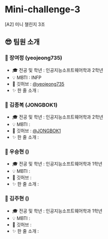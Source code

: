 # Mini-challenge-3
[A2] 미니 챌린지 3조


## 😎 팀원 소개

### 📍 장여정 (yeojeong735)
- 🎓 전공 및 학년 : 인공지능소프트웨어학과 2학년
- 💡 MBTI : INFP
- 🔗 깃허브 : [@yeojeong735](https://github.com/yeojeong735)
- ✨ 한 줄 소개 : 

### 📍 김종복 (JONGBOK1)
- 🎓 전공 및 학년 : 인공지능소프트웨어학과 2학년
- 💡 MBTI : 
- 🔗 깃허브 : [@JONGBOK1](https://github.com/JONGBOK1)
- ✨ 한 줄 소개 : 

### 📍 우승현 ()
- 🎓 전공 및 학년 : 인공지능소프트웨어학과 1학년
- 💡 MBTI : 
- 🔗 깃허브 : 
- ✨ 한 줄 소개 :

### 📍 김주현 ()
- 🎓 전공 및 학년 : 인공지능소프트웨어학과 1학년
- 💡 MBTI : 
- 🔗 깃허브 : 
- ✨ 한 줄 소개 : 

